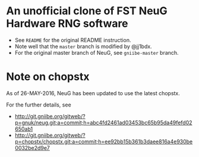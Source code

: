 # An unofficial clone of FST NeuG Hardware RNG software

* See `README` for the original README instruction.
* Note well that the `master` branch is modified by @jj1bdx.
* For the original master branch of NeuG, see `gniibe-master` branch.

# Note on chopstx

As of 26-MAY-2016, NeuG has been updated to use the latest chopstx.

For the further details, see 
* <http://git.gniibe.org/gitweb/?p=gnuk/neug.git;a=commit;h=abc4fd2461ad03453bc65b95da49fefd02650ab1>
* <http://git.gniibe.org/gitweb/?p=chopstx/chopstx.git;a=commit;h=ee92bb15b361b3daee816a4e930be0032be2d9e7>
